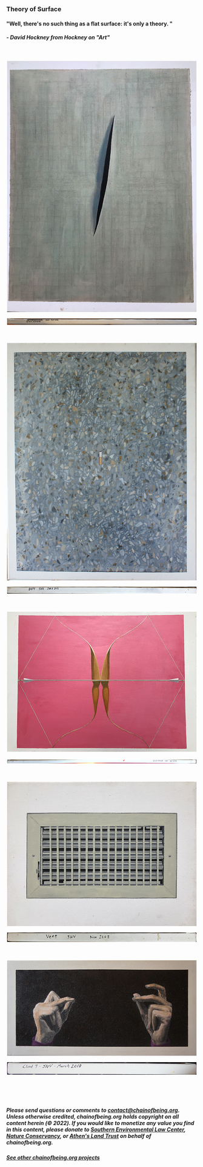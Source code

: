 ### Theory of Surface

#### "Well, there's no such thing as a flat surface: it's only a theory. "
##### - David Hockney from *Hockney on "Art"*


<p> <br /> </p>
<p align="center">
<a href="fullPics/fontana.JPG"> <img src="thumbs/fontana.gif"> </a>
</p>
<p align="center">
<img src="thumbs/fontanaText.gif">
</p>
<p> <br /> </p>
<p align="center">
<a href="fullPics/butt.JPG"> <img src="thumbs/butt.gif"> </a>
</p>
<p align="center">
<img src="thumbs/buttText.gif">
</p>
<p> <br /> </p>
<p align="center">
<a href="fullPics/trickArrow.JPG"> <img src="thumbs/trickArrow.gif"> </a>
</p>
<p align="center">
<img src="thumbs/trickArrowText.gif">
</p>
<p> <br /> </p>
<p align="center">
<a href="fullPics/vent.JPG"> <img src="thumbs/vent.gif"> </a>
</p>
<p align="center">
<img src="thumbs/ventText.gif">
</p>
<p> <br /> </p>
<p align="center">
<a href="fullPics/cloud7.JPG"> <img src="thumbs/cloud7.gif"> </a>
</p>
<p align="center">
<img src="thumbs/cloud7Text.gif">
</p>

<p> <br /> </p>
<p> <br /> </p>

##### Please send questions or comments to <contact@chainofbeing.org>.  Unless otherwise credited, chainofbeing.org holds copyright on all content herein (© 2022).  If you would like to monetize any value you find in this content, please donate to [Southern Environmental Law Center](https://www.southernenvironment.org/how-to-help/give-today/), [Nature Conservancy](https://support.nature.org), or [Athen's Land Trust](https://connect.clickandpledge.com/w/Form/0d8d085d-92e9-4d3e-9d93-0052b950471b?637236895579056391) on behalf of chainofbeing.org. 

##### [See other chainofbeing.org projects](../index)
